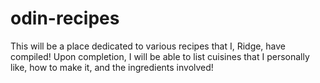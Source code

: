 # odin-recipes
This will be a place dedicated to various recipes that I, Ridge, have compiled!
Upon completion, I will be able to list cuisines that I personally like, how to make it, and the ingredients involved!